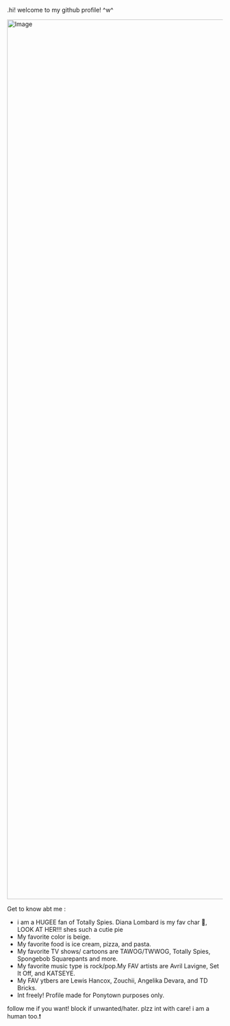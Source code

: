 .hi! 
welcome to my github profile! ^w^

 
<img width="1536" height="2048" alt="Image" src="https://github.com/user-attachments/assets/c8879fe4-4de4-425e-8fd6-2872a21a58ab" />

Get to know abt me :
- i am a HUGEE fan of Totally Spies. Diana Lombard is my fav char 💖, LOOK AT HER!!! shes such a cutie pie
- My favorite color is beige.
- My favorite food is ice cream, pizza, and pasta.
- My favorite TV shows/ cartoons are TAWOG/TWWOG, Totally Spies, Spongebob Squarepants and more.
- My favorite music type is rock/pop.My FAV artists are Avril Lavigne, Set It Off, and KATSEYE.
- My FAV ytbers are Lewis Hancox, Zouchii, Angelika Devara, and TD Bricks.
- Int freely! Profile made for Ponytown purposes only.

 follow me if you want! block if unwanted/hater. 
 plzz int with care! i am a human too.❗
